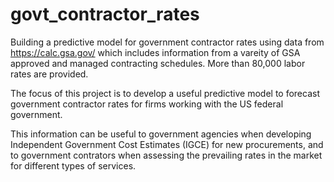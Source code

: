 # govt_contractor_rates
Building a predictive model for government contractor rates using data from https://calc.gsa.gov/ which includes information from a vareity of GSA approved and managed contracting schedules.  More than 80,000 labor rates are provided. 

The focus of this project is to develop a useful predictive model to forecast government contractor rates for firms working with the US federal government.

This information can be useful to government agencies when developing Independent Government Cost Estimates (IGCE) for new procurements, and to government contrators when assessing the prevailing rates in the market for different types of services. 

